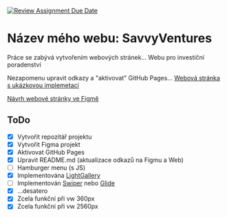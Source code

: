 [![Review Assignment Due Date](https://classroom.github.com/assets/deadline-readme-button-24ddc0f5d75046c5622901739e7c5dd533143b0c8e959d652212380cedb1ea36.svg)](https://classroom.github.com/a/KU8eozPI)

# Název mého webu: SavvyVentures

Práce se zabývá vytvořením webových stránek...
Webu pro investiční poradenství

Nezapomenu upravit odkazy a "aktivovat" GitHub Pages...
[Webová stránka s ukázkovou implemetací](https://pslib-cz.github.io/2022-l3-web-site-SamuelPrusa//)

[Návrh webové stránky ve Figmě](https://www.figma.com/file/Odj5lxbcpTPUqg7VYHh7RE/SavvyVentures?type=design&node-id=0-1&t=1LMnEZkMqVsJ0FbR-0)

## ToDo

- [x] Vytvořit repozitář projektu
- [x] Vytvořit Figma projekt
- [x] Aktivovat GitHub Pages
- [x] Upravit README.md (aktualizace odkazů na Figmu a Web)
- [ ] Hamburger menu (s JS)
- [x] Implementována [LightGallery](https://github.com/sachinchoolur/lightGallery)
- [ ] Implementován [Swiper](https://swiperjs.com/) nebo [Glide](https://glidejs.com/)
- [x] ...desatero
- [x] Zcela funkční při vw 360px
- [x] Zcela funkční při vw 2560px
